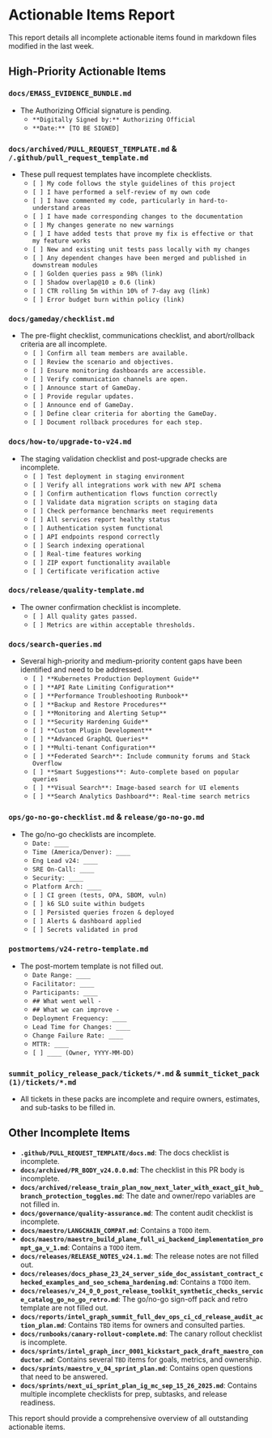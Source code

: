 # Actionable Items Report

This report details all incomplete actionable items found in markdown files modified in the last week.

## High-Priority Actionable Items

### `docs/EMASS_EVIDENCE_BUNDLE.md`

- The Authorizing Official signature is pending.
  - `**Digitally Signed by:** Authorizing Official`
  - `**Date:** [TO BE SIGNED]`

### `docs/archived/PULL_REQUEST_TEMPLATE.md` & `/.github/pull_request_template.md`

- These pull request templates have incomplete checklists.
  - `[ ] My code follows the style guidelines of this project`
  - `[ ] I have performed a self-review of my own code`
  - `[ ] I have commented my code, particularly in hard-to-understand areas`
  - `[ ] I have made corresponding changes to the documentation`
  - `[ ] My changes generate no new warnings`
  - `[ ] I have added tests that prove my fix is effective or that my feature works`
  - `[ ] New and existing unit tests pass locally with my changes`
  - `[ ] Any dependent changes have been merged and published in downstream modules`
  - `[ ] Golden queries pass ≥ 98% (link)`
  - `[ ] Shadow overlap@10 ≥ 0.6 (link)`
  - `[ ] CTR rolling 5m within 10% of 7‑day avg (link)`
  - `[ ] Error budget burn within policy (link)`

### `docs/gameday/checklist.md`

- The pre-flight checklist, communications checklist, and abort/rollback criteria are all incomplete.
  - `[ ] Confirm all team members are available.`
  - `[ ] Review the scenario and objectives.`
  - `[ ] Ensure monitoring dashboards are accessible.`
  - `[ ] Verify communication channels are open.`
  - `[ ] Announce start of GameDay.`
  - `[ ] Provide regular updates.`
  - `[ ] Announce end of GameDay.`
  - `[ ] Define clear criteria for aborting the GameDay.`
  - `[ ] Document rollback procedures for each step.`

### `docs/how-to/upgrade-to-v24.md`

- The staging validation checklist and post-upgrade checks are incomplete.
  - `[ ] Test deployment in staging environment`
  - `[ ] Verify all integrations work with new API schema`
  - `[ ] Confirm authentication flows function correctly`
  - `[ ] Validate data migration scripts on staging data`
  - `[ ] Check performance benchmarks meet requirements`
  - `[ ] All services report healthy status`
  - `[ ] Authentication system functional`
  - `[ ] API endpoints respond correctly`
  - `[ ] Search indexing operational`
  - `[ ] Real-time features working`
  - `[ ] ZIP export functionality available`
  - `[ ] Certificate verification active`

### `docs/release/quality-template.md`

- The owner confirmation checklist is incomplete.
  - `[ ] All quality gates passed.`
  - `[ ] Metrics are within acceptable thresholds.`

### `docs/search-queries.md`

- Several high-priority and medium-priority content gaps have been identified and need to be addressed.
  - `[ ] **Kubernetes Production Deployment Guide**`
  - `[ ] **API Rate Limiting Configuration**`
  - `[ ] **Performance Troubleshooting Runbook**`
  - `[ ] **Backup and Restore Procedures**`
  - `[ ] **Monitoring and Alerting Setup**`
  - `[ ] **Security Hardening Guide**`
  - `[ ] **Custom Plugin Development**`
  - `[ ] **Advanced GraphQL Queries**`
  - `[ ] **Multi-tenant Configuration**`
  - `[ ] **Federated Search**: Include community forums and Stack Overflow`
  - `[ ] **Smart Suggestions**: Auto-complete based on popular queries`
  - `[ ] **Visual Search**: Image-based search for UI elements`
  - `[ ] **Search Analytics Dashboard**: Real-time search metrics`

### `ops/go-no-go-checklist.md` & `release/go-no-go.md`

- The go/no-go checklists are incomplete.
  - `Date: ____`
  - `Time (America/Denver): ____`
  - `Eng Lead v24: ____`
  - `SRE On‑Call: ____`
  - `Security: ____`
  - `Platform Arch: ____`
  - `[ ] CI green (tests, OPA, SBOM, vuln)`
  - `[ ] k6 SLO suite within budgets`
  - `[ ] Persisted queries frozen & deployed`
  - `[ ] Alerts & dashboard applied`
  - `[ ] Secrets validated in prod`

### `postmortems/v24-retro-template.md`

- The post-mortem template is not filled out.
  - `Date Range: ____`
  - `Facilitator: ____`
  - `Participants: ____`
  - `## What went well -`
  - `## What we can improve -`
  - `Deployment Frequency: ____`
  - `Lead Time for Changes: ____`
  - `Change Failure Rate: ____`
  - `MTTR: ____`
  - `[ ] ____ (Owner, YYYY‑MM‑DD)`

### `summit_policy_release_pack/tickets/*.md` & `summit_ticket_pack (1)/tickets/*.md`

- All tickets in these packs are incomplete and require owners, estimates, and sub-tasks to be filled in.

## Other Incomplete Items

- **`.github/PULL_REQUEST_TEMPLATE/docs.md`**: The docs checklist is incomplete.
- **`docs/archived/PR_BODY_v24.0.0.md`**: The checklist in this PR body is incomplete.
- **`docs/archived/release_train_plan_now_next_later_with_exact_git_hub_branch_protection_toggles.md`**: The date and owner/repo variables are not filled in.
- **`docs/governance/quality-assurance.md`**: The content audit checklist is incomplete.
- **`docs/maestro/LANGCHAIN_COMPAT.md`**: Contains a `TODO` item.
- **`docs/maestro/maestro_build_plane_full_ui_backend_implementation_prompt_ga_v_1.md`**: Contains a `TODO` item.
- **`docs/releases/RELEASE_NOTES_v24.1.md`**: The release notes are not filled out.
- **`docs/releases/docs_phase_23_24_server_side_doc_assistant_contract_checked_examples_and_seo_schema_hardening.md`**: Contains a `TODO` item.
- **`docs/releases/v_24_0_0_post_release_toolkit_synthetic_checks_service_catalog_go_no_go_retro.md`**: The go/no-go sign-off pack and retro template are not filled out.
- **`docs/reports/intel_graph_summit_full_dev_ops_ci_cd_release_audit_action_plan.md`**: Contains `TBD` items for owners and consulted parties.
- **`docs/runbooks/canary-rollout-complete.md`**: The canary rollout checklist is incomplete.
- **`docs/sprints/intel_graph_incr_0001_kickstart_pack_draft_maestro_conductor.md`**: Contains several `TBD` items for goals, metrics, and ownership.
- **`docs/sprints/maestro_v_04_sprint_plan.md`**: Contains open questions that need to be answered.
- **`docs/sprints/next_ui_sprint_plan_ig_mc_sep_15_26_2025.md`**: Contains multiple incomplete checklists for prep, subtasks, and release readiness.

This report should provide a comprehensive overview of all outstanding actionable items.
